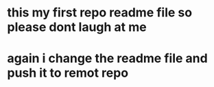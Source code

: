 # this my first repo readme file so please dont laugh at me
# again i change the readme file and push it to remot repo